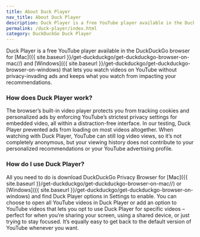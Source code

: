 ```yaml
---
title: About Duck Player
nav_title: About Duck Player
description: Duck Player is a free YouTube player available in the DuckDuckGo browser that lets you watch videos on YouTube without privacy-invading ads and keeps what you watch from impacting your recommendations.‌‌
permalink: /duck-player/index.html
category: DuckDuckGo Duck Player
---
```


Duck Player is a free YouTube player available in the DuckDuckGo browser for [Mac]({{ site.baseurl }}/get-duckduckgo/get-duckduckgo-browser-on-mac//) and [Windows]({{ site.baseurl }}/get-duckduckgo/get-duckduckgo-browser-on-windows) that lets you watch videos on YouTube without privacy-invading ads and keeps what you watch from impacting your recommendations.‌‌

### How does Duck Player work?

The browser’s built-in video player protects you from tracking cookies and personalized ads by enforcing YouTube’s strictest privacy settings for embedded video, all within a distraction-free interface. In our testing, Duck Player prevented ads from loading on most videos altogether. When watching with Duck Player, YouTube can still log video views, so it’s not completely anonymous, but your viewing history does not contribute to your personalized recommendations or your YouTube advertising profile.

### How do I use Duck Player?

All you need to do is download DuckDuckGo Privacy Browser for [Mac]({{ site.baseurl }}/get-duckduckgo/get-duckduckgo-browser-on-mac//) or [Windows]({{ site.baseurl }}/get-duckduckgo/get-duckduckgo-browser-on-windows) and find Duck Player options in Settings to enable. You can choose to open all YouTube videos in Duck Player or add an option to YouTube videos that lets you opt to use Duck Player for specific videos – perfect for when you’re sharing your screen, using a shared device, or just trying to stay focused. It’s equally easy to get back to the default version of YouTube whenever you want.
